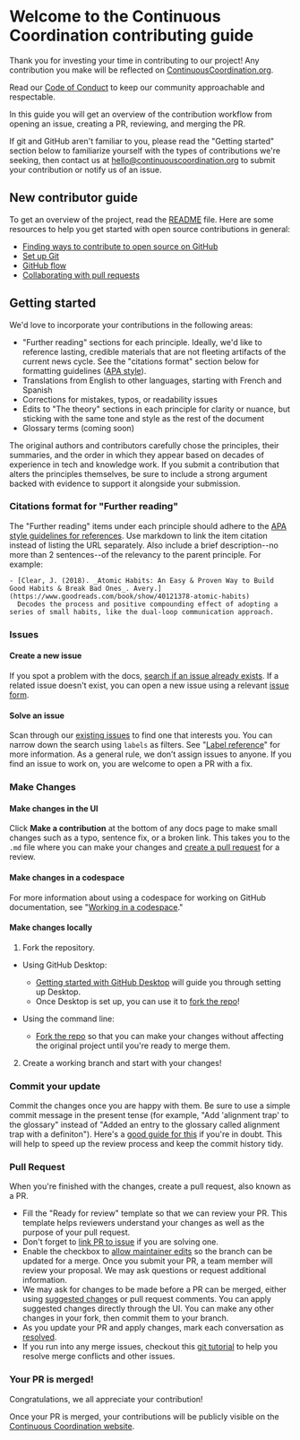 # Welcome to the Continuous Coordination contributing guide

Thank you for investing your time in contributing to our project! Any contribution you make will be reflected on [ContinuousCoordination.org](https://ContinuousCoordination.org).

Read our [Code of Conduct](./CODE_OF_CONDUCT.md) to keep our community approachable and respectable.

In this guide you will get an overview of the contribution workflow from opening an issue, creating a PR, reviewing, and merging the PR.

If git and GitHub aren't familiar to you, please read the "Getting started" section below to familiarize yourself with the types of contributions we're seeking, then contact us at hello@continuouscoordination.org to submit your contribution or notify us of an issue.

## New contributor guide

To get an overview of the project, read the [README](README.md) file. Here are some resources to help you get started with open source contributions in general:

- [Finding ways to contribute to open source on GitHub](https://docs.github.com/en/get-started/exploring-projects-on-github/finding-ways-to-contribute-to-open-source-on-github)
- [Set up Git](https://docs.github.com/en/get-started/quickstart/set-up-git)
- [GitHub flow](https://docs.github.com/en/get-started/quickstart/github-flow)
- [Collaborating with pull requests](https://docs.github.com/en/github/collaborating-with-pull-requests)

## Getting started

We'd love to incorporate your contributions in the following areas:

- "Further reading" sections for each principle. Ideally, we'd like to reference lasting, credible materials that are not fleeting artifacts of the current news cycle. See the "citations format" section below for formatting guidelines ([APA style](https://apastyle.apa.org/style-grammar-guidelines/references)).
- Translations from English to other languages, starting with French and Spanish
- Corrections for mistakes, typos, or readability issues
- Edits to "The theory" sections in each principle for clarity or nuance, but sticking with the same tone and style as the rest of the document
- Glossary terms (coming soon)

The original authors and contributors carefully chose the principles, their summaries, and the order in which they appear based on decades of experience in tech and knowledge work. If you submit a contribution that alters the principles themselves, be sure to include a strong argument backed with evidence to support it alongside your submission.

### Citations format for "Further reading"

The "Further reading" items under each principle should adhere to the [APA style guidelines for references](https://apastyle.apa.org/style-grammar-guidelines/references). Use markdown to link the item citation instead of listing the URL separately. Also include a brief description--no more than 2 sentences--of the relevancy to the parent principle. For example:

    - [Clear, J. (2018). _Atomic Habits: An Easy & Proven Way to Build Good Habits & Break Bad Ones_. Avery.](https://www.goodreads.com/book/show/40121378-atomic-habits)
      Decodes the process and positive compounding effect of adopting a series of small habits, like the dual-loop communication approach.

### Issues

#### Create a new issue

If you spot a problem with the docs, [search if an issue already exists](https://docs.github.com/en/github/searching-for-information-on-github/searching-on-github/searching-issues-and-pull-requests#search-by-the-title-body-or-comments). If a related issue doesn't exist, you can open a new issue using a relevant [issue form](https://github.com/github/docs/issues/new/choose).

#### Solve an issue

Scan through our [existing issues](https://github.com/github/docs/issues) to find one that interests you. You can narrow down the search using `labels` as filters. See "[Label reference](https://docs.github.com/en/contributing/collaborating-on-github-docs/label-reference)" for more information. As a general rule, we don’t assign issues to anyone. If you find an issue to work on, you are welcome to open a PR with a fix.

### Make Changes

#### Make changes in the UI

Click **Make a contribution** at the bottom of any docs page to make small changes such as a typo, sentence fix, or a broken link. This takes you to the `.md` file where you can make your changes and [create a pull request](#pull-request) for a review.

#### Make changes in a codespace

For more information about using a codespace for working on GitHub documentation, see "[Working in a codespace](https://github.com/github/docs/blob/main/contributing/codespace.md)."

#### Make changes locally

1. Fork the repository.
- Using GitHub Desktop:
  - [Getting started with GitHub Desktop](https://docs.github.com/en/desktop/installing-and-configuring-github-desktop/getting-started-with-github-desktop) will guide you through setting up Desktop.
  - Once Desktop is set up, you can use it to [fork the repo](https://docs.github.com/en/desktop/contributing-and-collaborating-using-github-desktop/cloning-and-forking-repositories-from-github-desktop)!

- Using the command line:
  - [Fork the repo](https://docs.github.com/en/github/getting-started-with-github/fork-a-repo#fork-an-example-repository) so that you can make your changes without affecting the original project until you're ready to merge them.

2. Create a working branch and start with your changes!

### Commit your update

Commit the changes once you are happy with them. Be sure to use a simple commit message in the present tense (for example, "Add 'alignment trap' to the glossary" instead of "Added an entry to the glossary called alignment trap with a definiton"). Here's a [good guide for this](https://cbea.ms/git-commit/) if you're in doubt. This will help to speed up the review process and keep the commit history tidy.

### Pull Request

When you're finished with the changes, create a pull request, also known as a PR.
- Fill the "Ready for review" template so that we can review your PR. This template helps reviewers understand your changes as well as the purpose of your pull request.
- Don't forget to [link PR to issue](https://docs.github.com/en/issues/tracking-your-work-with-issues/linking-a-pull-request-to-an-issue) if you are solving one.
- Enable the checkbox to [allow maintainer edits](https://docs.github.com/en/github/collaborating-with-issues-and-pull-requests/allowing-changes-to-a-pull-request-branch-created-from-a-fork) so the branch can be updated for a merge.
Once you submit your PR, a team member will review your proposal. We may ask questions or request additional information.
- We may ask for changes to be made before a PR can be merged, either using [suggested changes](https://docs.github.com/en/github/collaborating-with-issues-and-pull-requests/incorporating-feedback-in-your-pull-request) or pull request comments. You can apply suggested changes directly through the UI. You can make any other changes in your fork, then commit them to your branch.
- As you update your PR and apply changes, mark each conversation as [resolved](https://docs.github.com/en/github/collaborating-with-issues-and-pull-requests/commenting-on-a-pull-request#resolving-conversations).
- If you run into any merge issues, checkout this [git tutorial](https://github.com/skills/resolve-merge-conflicts) to help you resolve merge conflicts and other issues.

### Your PR is merged!

Congratulations, we all appreciate your contribution!

Once your PR is merged, your contributions will be publicly visible on the [Continuous Coordination website](https://continuouscoordination.org).

